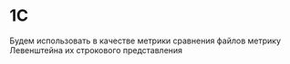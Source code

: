 # 1C

Будем использовать в качестве метрики сравнения файлов метрику Левенштейна их строкового представления